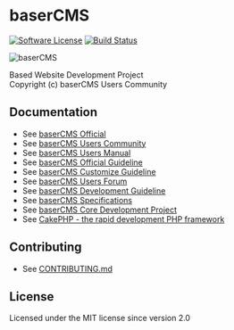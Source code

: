 baserCMS
==========

[![Software License](https://img.shields.io/badge/license-MIT-brightgreen.svg?style=flat-square)](LICENSE.txt)
[![Build Status](https://travis-ci.org/baserproject/basercms.svg?branch=dev-4)](https://travis-ci.org/baserproject/basercms)

![baserCMS](http://basercms.net/img/basercms_logo.png)

Based Website Development Project  
Copyright (c) baserCMS Users Community

Documentation
-------------

- See [baserCMS Official](http://basercms.net/)
- See [baserCMS Users Community](http://basercms.net/community)
- See [baserCMS Users Manual](http://doc.basercms.net/)
- See [baserCMS Official Guideline](http://wiki.basercms.net/)
- See [baserCMS Customize Guideline](http://basercms.net/manuals/customize_guideline)
- See [baserCMS Users Forum](http://forum.basercms.net/)
- See [baserCMS Development Guideline](https://github.com/baserproject/basercms-docs)
- See [baserCMS Specifications](https://github.com/baserproject/basercms-docs)
- See [baserCMS Core Development Project](http://project.e-catchup.jp/projects/basercms) 
- See [CakePHP - the rapid development PHP framework](http://cakephp.jp)


Contributing
-------------

- See [CONTRIBUTING.md](https://github.com/baserproject/basercms/blob/master/CONTRIBUTING.md)

License
-------

Licensed under the MIT license since version 2.0
